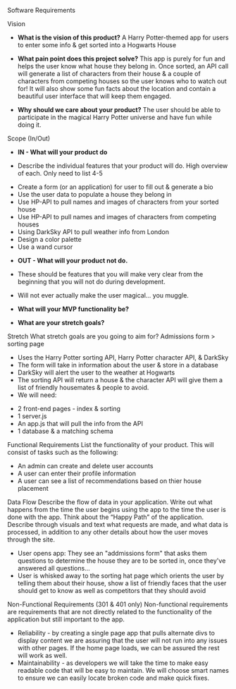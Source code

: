 Software Requirements

Vision


* **What is the vision of this product?** A Harry Potter-themed app for users to enter some info & get sorted into a Hogwarts House

* **What pain point does this project solve?** This app is purely for fun and helps the user know what house they belong in. Once sorted, an API call will generate a list of characters from their house & a couple of characters from competing houses so the user knows who to watch out for! It will also show some fun facts about the location and contain a beautiful user interface that will keep them engaged.

* **Why should we care about your product?** The user should be able to participate in the magical Harry Potter universe and have fun while doing it.

Scope (In/Out)
 * **IN - What will your product do**

* Describe the individual features that your product will do.
High overview of each. Only need to list 4-5
- Create a form (or an application) for user to fill out & generate a bio
- Use the user data to populate a house they belong in
- Use HP-API to pull names and images of characters from your sorted house
- Use HP-API to pull names and images of characters from competing houses
- Using DarkSky API to pull weather info from London
- Design a color palette
- Use a wand cursor



* **OUT - What will your product not do.**

* These should be features that you will make very clear from the beginning that you will not do during development.
- Will not ever actually make the user magical... you muggle.


* **What will your MVP functionality be?**


* **What are your stretch goals?**

Stretch
What stretch goals are you going to aim for?
Admissions form > sorting page
* Uses the Harry Potter sorting API, Harry Potter character API, &  DarkSky
* The form will take in information about the user & store in a database
* DarkSky will alert the user to the weather at Hogwarts
* The sorting API will return a house & the character API will give them a list of friendly housemates & people to avoid.
* We will need:
- 2 front-end pages - index & sorting
- 1 server.js
- An app.js that will pull the info from the API
- 1 database & a matching schema

Functional Requirements
List the functionality of your product. This will consist of tasks such as the following:

- An admin can create and delete user accounts
- A user can enter their profile information
- A user can see a list of recommendations based on thier house placement



Data Flow
Describe the flow of data in your application. Write out what happens from the time the user begins using the app to the time the user is done with the app. Think about the “Happy Path” of the application. Describe through visuals and text what requests are made, and what data is processed, in addition to any other details about how the user moves through the site.

* User opens app: They see an "addmissions form" that asks them questions to determine the house they are to be sorted in, once they've answered all questions...
* User is whisked away to the sorting hat page which orients the user by telling them about their house, show a list of friendly faces that the user should get to know as well as competitors that they should avoid 


Non-Functional Requirements (301 & 401 only)
Non-functional requirements are requirements that are not directly related to the functionality of the application but still important to the app.
* Reliability - by creating a single page app that pulls alternate divs to display content we are assuring that the user will not run into any issues with other pages. If the home page loads, we can be assured the rest will work as well. 
* Maintainability - as developers we will take the time to make easy readable code that will be easy to maintain. We will choose smart names to ensure we can easily locate broken code and make quick fixes.



